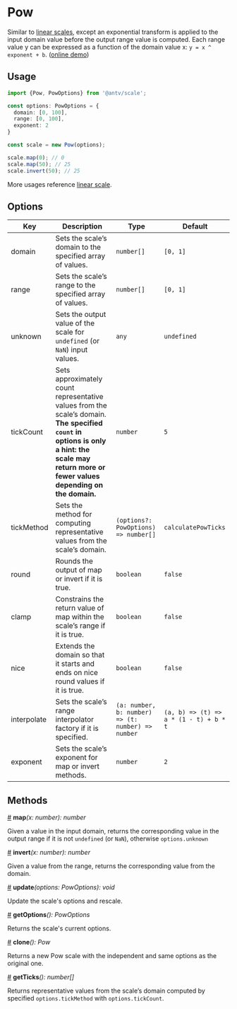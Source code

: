 # Pow

Similar to [linear scales](./linear.md), except an exponential transform is applied to the input domain value before the output range value is computed. Each range value y can be expressed as a function of the domain value x: `y = x ^ exponent + b`. ([online demo](https://observablehq.com/@pearmini/antv-scale#pow))

## Usage

```ts
import {Pow, PowOptions} from '@antv/scale';

const options: PowOptions = {
  domain: [0, 100],
  range: [0, 100],
  exponent: 2
}

const scale = new Pow(options);

scale.map(0); // 0
scale.map(50); // 25
scale.invert(50); // 25
```

More usages reference [linear scale](./linear.md#usage).

## Options

| Key | Description | Type | Default|  
| ----| ----------- | -----| -------|
| domain | Sets the scale’s domain to the specified array of values. | `number[]` | `[0, 1]` |
| range | Sets the scale’s range to the specified array of values. | `number[]` | `[0, 1]` |
| unknown | Sets the output value of the scale for `undefined` (or `NaN`) input values. | `any` | `undefined` |
| tickCount | Sets approximately count representative values from the scale’s domain. **The specified `count` in options is only a hint: the scale may return more or fewer values depending on the domain.** | `number` | `5` |
| tickMethod | Sets the method for computing representative values from the scale’s domain. | `(options?: PowOptions) => number[]` | `calculatePowTicks` |
| round | Rounds the output of map or invert if it is true. | `boolean` | `false` |
| clamp | Constrains the return value of map within the scale’s range if it is true. | `boolean` | `false` |
| nice | Extends the domain so that it starts and ends on nice round values if it is true. | `boolean` | `false` |
| interpolate | Sets the scale’s range interpolator factory if it is specified. | `(a: number, b: number) => (t: number) => number` | `(a, b) => (t) => a * (1 - t) + b * t` |
| exponent | Sets the scale’s exponent for map or invert methods. | `number` | `2` |

## Methods

<a name="pow_map" href="#pow_map">#</a> **map**<i>(x: number): number</i>

Given a value in the input domain, returns the corresponding value in the output range if it is not `undefined` (or `NaN`), otherwise `options.unknown`

<a name="pow_invert" href="#pow_invert">#</a> **invert**<i>(x: number): number</i>

Given a value from the range, returns the corresponding value from the domain.

<a name="pow_update" href="#pow_update">#</a> **update**<i>(options: PowOptions): void</i>

Update the scale's options and rescale.

<a name="pow_get_options" href="#pow_get_options">#</a> **getOptions**<i>(): PowOptions</i>

Returns the scale's current options.

<a name="row_clone" href="#row_clone">#</a> **clone**<i>(): Pow</i>

Returns a new Pow scale with the independent and same options as the original one.

<a name="row_get_ticks" href="#row_get_ticks">#</a> **getTicks**<i>(): number[]</i>

Returns representative values from the scale’s domain computed by specified `options.tickMethod` with `options.tickCount`.
